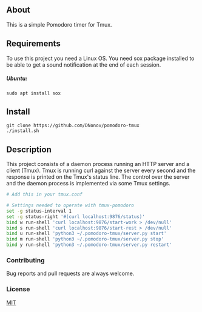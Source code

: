 ## About
This is a simple Pomodoro timer for Tmux.

## Requirements
To use this project you need a Linux OS. You need sox package installed to be
able to get a sound notification at the end of each session.
##### Ubuntu:
```
sudo apt install sox
```

## Install
```
git clone https://github.com/DNonov/pomodoro-tmux
./install.sh
```

## Description
This project consists of a daemon process running an HTTP server and a client
(Tmux). Tmux is running curl against the server every second and the response is
printed on the Tmux's status line. The control over the server and the daemon
process is implemented via some Tmux settings.

```bash
# Add this in your tmux.conf

# Settings needed to operate with tmux-pomodoro
set -g status-interval 1
set -g status-right '#(curl localhost:9876/status)'
bind w run-shell 'curl localhost:9876/start-work > /dev/null'
bind s run-shell 'curl localhost:9876/start-rest > /dev/null'
bind u run-shell 'python3 ~/.pomodoro-tmux/server.py start'
bind m run-shell 'python3 ~/.pomodoro-tmux/server.py stop'
bind y run-shell 'python3 ~/.pomodoro-tmux/server.py restart'
```
### Contributing
Bug reports and pull requests are always welcome.

### License
[MIT](./LICENSE.md)
